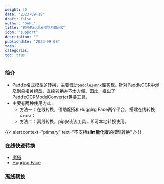```yaml
---
weight: 50
date: "2023-09-18"
draft: false
author: "SWHL"
title: "转换Paddle模型为ONNX"
icon: "support"
description: ""
publishdate: "2023-09-08"
tags:
categories:
toc: true
---
```


### 简介
- Paddle格式模型的转换，主要借助[`paddle2onnx`](https://github.com/PaddlePaddle/Paddle2ONNX)库实现。针对PaddleOCR中涉及到的相关模型，直接转换并不太方便。因此，推出了[PaddleOCRModelConverter](https://github.com/RapidAI/PaddleOCRModelConverter)转换工具。
- 主要有两种使用方式：
    - 方法一：在线转换，借助魔搭和Hugging Face两个平台，搭建在线转换demo；
    - 方法二：离线转换，pip安装该工具，即可本地转换使用。

{{< alert context="primary" text="不支持<strong>slim量化版</strong>的模型转换" />}}

### 在线快速转换
- [魔搭](https://www.modelscope.cn/studios/liekkas/PaddleOCRModelConverter/summary)
- [Hugging Face](https://huggingface.co/spaces/SWHL/PaddleOCRModelConverter)

### [离线转换](https://github.com/RapidAI/PaddleOCRModelConverter)
